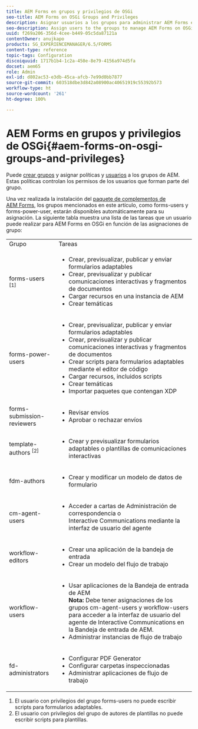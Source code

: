 ```yaml
---
title: AEM Forms en grupos y privilegios de OSGi
seo-title: AEM Forms on OSGi Groups and Privileges
description: Asignar usuarios a los grupos para administrar AEM Forms en OSGi
seo-description: Assign users to the groups to manage AEM Forms on OSGi
uuid: f269a206-356d-4cee-b449-05c5da87121a
contentOwner: anujkapo
products: SG_EXPERIENCEMANAGER/6.5/FORMS
content-type: reference
topic-tags: Configuration
discoiquuid: 1717b1b4-1c2a-450e-8e79-4156a974d5fa
docset: aem65
role: Admin
exl-id: d802ac53-e3db-45ca-afcb-7e99d0bb7877
source-git-commit: 603518dbe3d842a08900ac40651919c55392b573
workflow-type: ht
source-wordcount: '261'
ht-degree: 100%

---
```


# AEM Forms en grupos y privilegios de OSGi{#aem-forms-on-osgi-groups-and-privileges}

Puede [crear grupos](/help/sites-administering/user-group-ac-admin.md#group-administration) y asignar políticas y [usuarios](/help/sites-administering/user-group-ac-admin.md#user-administration) a los grupos de AEM. Estas políticas controlan los permisos de los usuarios que forman parte del grupo.

Una vez realizada la instalación del [paquete de complementos de AEM Forms](../../forms/using/installing-configuring-aem-forms-osgi.md), los grupos mencionados en este artículo, como forms-users y forms-power-user, estarán disponibles automáticamente para su asignación. La siguiente tabla muestra una lista de las tareas que un usuario puede realizar para AEM Forms en OSGi en función de las asignaciones de grupo:

<table>
 <tbody>
  <tr>
   <td>Grupo</td> 
   <td>Tareas</td> 
  </tr>
  <tr>
   <td>forms-users <sup>[1]</sup></td> 
   <td>
    <ul> 
     <li>Crear, previsualizar, publicar y enviar formularios adaptables</li> 
     <li>Crear, previsualizar y publicar comunicaciones interactivas y fragmentos de documentos</li> 
     <li>Cargar recursos en una instancia de AEM</li> 
     <li>Crear temáticas</li> 
    </ul> </td> 
  </tr>
  <tr>
   <td>forms-power-users</td> 
   <td>
    <ul> 
     <li>Crear, previsualizar, publicar y enviar formularios adaptables</li> 
     <li>Crear, previsualizar y publicar comunicaciones interactivas y fragmentos de documentos</li> 
     <li>Crear scripts para formularios adaptables mediante el editor de código</li> 
     <li>Cargar recursos, incluidos scripts</li> 
     <li>Crear temáticas</li> 
     <li>Importar paquetes que contengan XDP</li> 
    </ul> </td> 
  </tr>
  <tr>
   <td>forms-submission-reviewers</td> 
   <td>
    <ul> 
     <li>Revisar envíos</li> 
     <li>Aprobar o rechazar envíos</li> 
    </ul> </td> 
  </tr>
  <tr>
   <td>template-authors <sup>[2]</sup></td> 
   <td>
    <ul> 
     <li>Crear y previsualizar formularios adaptables o plantillas de comunicaciones interactivas</li> 
    </ul> </td> 
  </tr>
  <tr>
   <td><p>fdm-authors</p> </td> 
   <td>
    <ul> 
     <li>Crear y modificar un modelo de datos de formulario</li> 
    </ul> </td> 
  </tr>
  <tr>
   <td>cm-agent-users</td> 
   <td>
    <ul> 
     <li>Acceder a cartas de Administración de correspondencia o Interactive Communications mediante la interfaz de usuario del agente</li> 
    </ul> </td> 
  </tr>
  <tr>
   <td><p>workflow-editors</p> </td> 
   <td>
    <ul> 
     <li>Crear una aplicación de la bandeja de entrada</li> 
     <li>Crear un modelo del flujo de trabajo</li> 
    </ul> </td> 
  </tr>
  <tr>
   <td>workflow-users</td> 
   <td>
    <ul> 
     <li>Usar aplicaciones de la Bandeja de entrada de AEM<br /> <strong>Nota:</strong> Debe tener asignaciones de los grupos cm-agent-users y workflow-users para acceder a la interfaz de usuario del agente de Interactive Communications en la Bandeja de entrada de AEM.</li> 
     <li>Administrar instancias de flujo de trabajo</li> 
    </ul> </td> 
  </tr>
  <tr>
   <td>fd-administrators</td> 
   <td>
    <ul> 
     <li>Configurar PDF Generator</li> 
     <li>Configurar carpetas inspeccionadas</li> 
     <li>Administrar aplicaciones de flujo de trabajo</li> 
    </ul> </td> 
  </tr>
 </tbody>
</table>

1. El usuario con privilegios del grupo forms-users no puede escribir scripts para formularios adaptables.
1. El usuario con privilegios del grupo de autores de plantillas no puede escribir scripts para plantillas.
